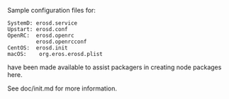 Sample configuration files for:
```
SystemD: erosd.service
Upstart: erosd.conf
OpenRC:  erosd.openrc
         erosd.openrcconf
CentOS:  erosd.init
macOS:    org.eros.erosd.plist
```
have been made available to assist packagers in creating node packages here.

See doc/init.md for more information.
